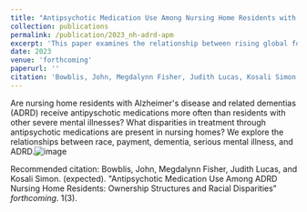 ```yaml
---
title: "Antipsychotic Medication Use Among Nursing Home Residents with Alzheimer's Disease and Related Dementias: Ownership Structures and Racial Disparities"
collection: publications
permalink: /publication/2023_nh-adrd-apm
excerpt: 'This paper examines the relationship between rising global food prices and childhoos poverty in Utah.'
date: 2023
venue: 'forthcoming'
paperurl: ''
citation: 'Bowblis, John, Megdalynn Fisher, Judith Lucas, Kosali Simon. (2023). &quot;Antipsychotic Medication Use Among Nursing Home Residents with Alzheimer's Disease and Related Dementias: Ownership Structures and Racial Disparities.&quot; <i>forthcoming</i>.'
---
```

Are nursing home residents with Alzheimer's disease and related dementias (ADRD) receive antipyschotic medications more often than residents with other severe mental illnesses? What disparities in treatment through antipsychotic medications are present in nursing homes? We explore the relationships between race, payment, dementia, serious mental illness, and ADRD.![image](https://user-images.githubusercontent.com/31664121/236519025-1ca91a80-ca52-4b9c-839c-0a900b1157db.png)

<!--- [Download paper here](http://academicpages.github.io/files/paper1.pdf) --->

Recommended citation: Bowblis, John, Megdalynn Fisher, Judith Lucas, and Kosali Simon. (expected). "Antipsychotic Medication Use Among ADRD Nursing Home Residents: Ownership Structures and Racial Disparities" <i>forthcoming</i>. 1(3).
